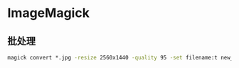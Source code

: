 # ImageMagick

## 批处理

```cmd
magick convert *.jpg -resize 2560x1440 -quality 95 -set filename:t new_%t %[filename:t].jpg
```